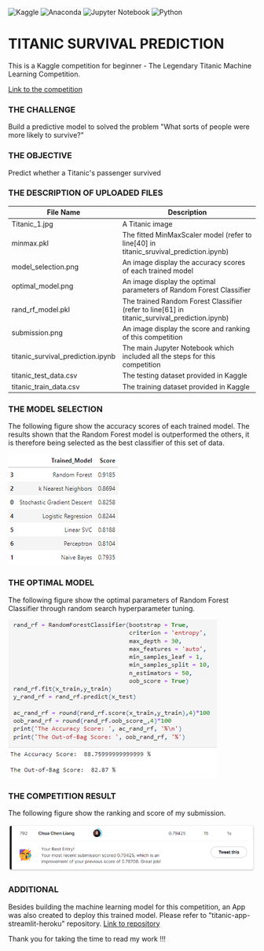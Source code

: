 ![Kaggle](https://img.shields.io/badge/Kaggle-035a7d?style=for-the-badge&logo=kaggle&logoColor=white)
![Anaconda](https://img.shields.io/badge/Anaconda-%2344A833.svg?style=for-the-badge&logo=anaconda&logoColor=white)
![Jupyter Notebook](https://img.shields.io/badge/jupyter-%23FA0F00.svg?style=for-the-badge&logo=jupyter&logoColor=white)
![Python](https://img.shields.io/badge/python-3670A0?style=for-the-badge&logo=python&logoColor=ffdd54)

# TITANIC SURVIVAL PREDICTION

This is a Kaggle competition for beginner - The Legendary Titanic Machine Learning Competition. 

[Link to the competition](https://www.kaggle.com/c/titanic "Titanic Compatition")


### THE CHALLENGE

Build a predictive model to solved the problem "What sorts of people were more likely to survive?"


### THE OBJECTIVE

Predict whether a Titanic's passenger survived 


### THE DESCRIPTION OF UPLOADED FILES 

|File Name|Description|
|---------|-----------|
|Titanic_1.jpg|A Titanic image|
|minmax.pkl|The fitted MinMaxScaler model (refer to line[40] in titanic_sruvival_prediction.ipynb)|
|model_selection.png|An image display the accuracy scores of each trained model|
|optimal_model.png|An image display the optimal parameters of Random Forest Classifier|
|rand_rf_model.pkl|The trained Random Forest Classifier (refer to line[61] in titanic_survival_prediction.ipynb)|
|submission.png|An image display the score and ranking of this competition|
|titanic_survival_prediction.ipynb|The main Jupyter Notebook which included all the steps for this competition|
|titanic_test_data.csv|The testing dataset provided in Kaggle|
|titanic_train_data.csv|The training dataset provided in Kaggle|


### THE MODEL SELECTION
The following figure show the accuracy scores of each trained model.
The results shown that the Random Forest model is outperformed the others, it is therefore being selected as the best classifier of this set of data.

![Image](model_selection.png)


### THE OPTIMAL MODEL
The following figure show the optimal parameters of Random Forest Classifier through random search hyperparameter tuning.

![Image](optimal_model.png)


### THE COMPETITION RESULT
The following figure show the ranking and score of my submission.

![Image](submission.png)


### ADDITIONAL
Besides building the machine learning model for this competition, an App was also created to deploy this trained model.
Please refer to "titanic-app-streamlit-heroku" repository. 
[Link to repository](https://github.com/liangchua/titanic-app-streamlit-heroku)

Thank you for taking the time to read my work !!! 
